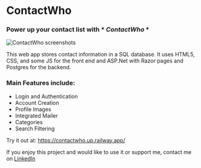 # ContactWho

### Power up your contact list with \* _ContactWho_ \*

![ContactWho screenshots](../../Data%20Files/Download/ContactWho.jpg)

This web app stores contact information in a SQL database. It uses HTML5, CSS, and some JS for the front end and ASP.Net with Razor pages and Postgres for the backend.

### Main Features include:

- Login and Authentication
- Account Creation
- Profile Images
- Integrated Mailer
- Categories
- Search Filtering

Try it out at: https://contactwho.up.railway.app/

If you enjoy this project and would like to use it or support me, contact me on [LinkedIn](https://www.linkedin.com/in/oakesa/)

